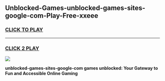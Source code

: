 
## Unblocked-Games-unblocked-games-sites-google-com-Play-Free-xxeee
<h3>
<a href="https://premium76.site?title=unblocked-games-sites-google-com&ref=17A">CLICK TO PLAY</a></h3>
<hr>

<h3>
<a href="https://premium76.site?title=unblocked-games-sites-google-com&ref=17A">CLICK 2 PLAY</a>
  
</h3>

<a href="https://premium76.site?title=unblocked-games-sites-google-com&ref=17A"><img src="https://clearcache.store/games.png"></a>


**unblocked-games-sites-google-com games unblocked: Your Gateway to Fun and Accessible Online Gaming**
